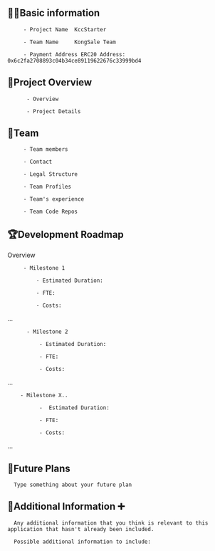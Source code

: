 ## 🧑‍💻Basic information

         - Project Name  KccStarter

         - Team Name     KongSale Team

         - Payment Address ERC20 Address: 0x6c2fa2708893c04b34ce89119622676c33999bd4

## 🎯Project Overview

          - Overview

          - Project Details

## 👥Team 

         - Team members

         - Contact

         - Legal Structure

         - Team Profiles

         - Team's experience

         - Team Code Repos

## 🏆Development Roadmap

 Overview
 

         - Milestone 1

             - Estimated Duration:

             - FTE: 

             - Costs:

 ...
 
          - Milestone 2

              - Estimated Duration:

              - FTE: 

              - Costs:
...

        - Milestone X..

              -  Estimated Duration:

              - FTE: 

              - Costs:

...

## 📡Future Plans
      Type something about your future plan
      

## 🙋Additional Information ➕

      Any additional information that you think is relevant to this application that hasn't already been included.

      Possible additional information to include:
